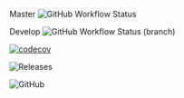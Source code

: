 Master ![GitHub Workflow Status](https://img.shields.io/github/workflow/status/bpiskorski/groupcw/A%20workflow%20for%20App.java/master?style=flat-square)

Develop ![GitHub Workflow Status (branch)](https://img.shields.io/github/workflow/status/bpiskorski/groupcw/A%20workflow%20for%20App.java/develop?style=flat-square)

[![codecov](https://codecov.io/gh/bpiskorski/groupcw/branch/master/graph/badge.svg?token=GOIGRC7K97)](https://codecov.io/gh/bpiskorski/groupcw)

![Releases](https://img.shields.io/github/release/bpiskorski/groupcw?style=flat-square)

![GitHub](https://img.shields.io/github/license/bpiskorski/groupcw)